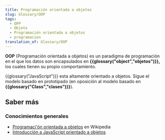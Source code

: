 ```yaml
---
title: Programación orientada a objetos
slug: Glossary/OOP
tags:
  - OPP
  - Objeto
  - Programación orientada a objetos
  - programacion
translation_of: Glossary/OOP
---
```


**OOP** (Programación orientada a objetos) es un paradigma de programación en el que los datos son encapsulados en **{{glossary("object","objetos")}},** los cuales tienen su propio comportamiento.

{{glossary("JavaScript")}} esta altamente orientado a objetos. Sigue el modelo basado en prototipado (en oposición al modelo basado en **{{glossary("Class","clases")}}**).

## Saber más

### Conocimientos generales

- [Programaci'ón orientada a objetos](https://es.wikipedia.org/wiki/Programación_orientada_a_objetos) en Wikipedia
- [Introducción a JavaScript prientado a objetos](/es/docs/Learn/JavaScript/Objects)
